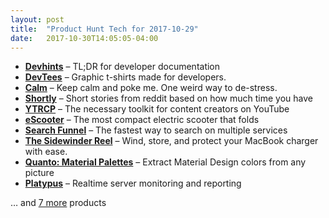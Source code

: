 ```yaml
---
layout: post
title:  "Product Hunt Tech for 2017-10-29"
date:   2017-10-30T14:05:05-04:00
---
```


* **[Devhints](https://www.producthunt.com/posts/devhints?utm_campaign=producthunt-api&utm_medium=api&utm_source=Application%3A+Daily+Digest+RSS+%28ID%3A+3202%29)** – TL;DR for developer documentation
* **[DevTees](https://www.producthunt.com/posts/devtees?utm_campaign=producthunt-api&utm_medium=api&utm_source=Application%3A+Daily+Digest+RSS+%28ID%3A+3202%29)** – Graphic t-shirts made for developers.
* **[Calm](https://www.producthunt.com/posts/calm-5?utm_campaign=producthunt-api&utm_medium=api&utm_source=Application%3A+Daily+Digest+RSS+%28ID%3A+3202%29)** – Keep calm and poke me. One weird way to de-stress.
* **[Shortly](https://www.producthunt.com/posts/shortly?utm_campaign=producthunt-api&utm_medium=api&utm_source=Application%3A+Daily+Digest+RSS+%28ID%3A+3202%29)** – Short stories from reddit based on how much time you have
* **[YTRCP](https://www.producthunt.com/posts/ytrcp?utm_campaign=producthunt-api&utm_medium=api&utm_source=Application%3A+Daily+Digest+RSS+%28ID%3A+3202%29)** – The necessary toolkit for content creators on YouTube
* **[eScooter](https://www.producthunt.com/posts/escooter?utm_campaign=producthunt-api&utm_medium=api&utm_source=Application%3A+Daily+Digest+RSS+%28ID%3A+3202%29)** – The most compact electric scooter that folds
* **[Search Funnel](https://www.producthunt.com/posts/search-funnel?utm_campaign=producthunt-api&utm_medium=api&utm_source=Application%3A+Daily+Digest+RSS+%28ID%3A+3202%29)** – The fastest way to search on multiple services
* **[The Sidewinder Reel](https://www.producthunt.com/posts/the-sidewinder-reel?utm_campaign=producthunt-api&utm_medium=api&utm_source=Application%3A+Daily+Digest+RSS+%28ID%3A+3202%29)** – Wind, store, and protect your MacBook charger with ease.
* **[Quanto: Material Palettes](https://www.producthunt.com/posts/quanto-material-palettes?utm_campaign=producthunt-api&utm_medium=api&utm_source=Application%3A+Daily+Digest+RSS+%28ID%3A+3202%29)** – Extract Material Design colors from any picture
* **[Platypus](https://www.producthunt.com/posts/platypus?utm_campaign=producthunt-api&utm_medium=api&utm_source=Application%3A+Daily+Digest+RSS+%28ID%3A+3202%29)** – Realtime server monitoring and reporting

… and [7 more](https://www.producthunt.com/tech) products